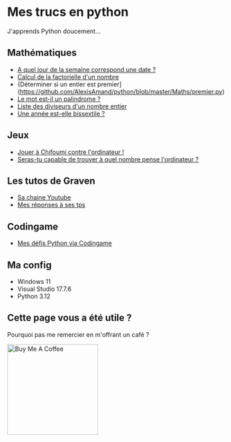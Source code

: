 # Mes trucs en python

J'apprends Python doucement...

## Mathématiques

* [A quel jour de la semaine correspond une date ?](https://github.com/AlexisAmand/python/blob/master/Maths/jour-semaine.py)
* [Calcul de la factorielle d'un nombre](https://github.com/AlexisAmand/python/blob/master/Maths/factorielle.py)
* {Déterminer si un entier est premier](https://github.com/AlexisAmand/python/blob/master/Maths/premier.py)
* [Le mot est-il un palindrome ?](https://github.com/AlexisAmand/python/blob/master/Maths/palindrome.py)
* [Liste des diviseurs d'un nombre entier](https://github.com/AlexisAmand/python/blob/master/Maths/diviseurs.py)
* [Une année est-elle bissextile ?](https://github.com/AlexisAmand/python/blob/master/Maths/bissextile.py)

## Jeux

* [Jouer à Chifoumi contre l'ordinateur !](https://github.com/AlexisAmand/python/blob/master/Games/chifoumi.py)
* [Seras-tu capable de trouver à quel nombre pense l'ordinateur ?](https://github.com/AlexisAmand/python/blob/master/Games/FindTheNumber.py)

## Les tutos de Graven

* [Sa chaine Youtube](https://www.youtube.com/@Gravenilvectuto)
* [Mes réponses à ses tps](https://github.com/AlexisAmand/python/tree/master/TP%20Graven)

## Codingame

* [Mes défis Python via Codingame](https://github.com/AlexisAmand/Mes-trucs-en-python/tree/master/Codingame)

##  Ma config

* Windows 11
* Visual Studio 17.7.6    
* Python 3.12

## Cette page vous a été utile ?
Pourquoi pas me remercier en m'offrant un café ?

<a href="https://www.buymeacoffee.com/alexisamand" target="_blank"><img src="https://cdn.buymeacoffee.com/buttons/v2/default-blue.png" alt="Buy Me A Coffee" width="210" ></a>






